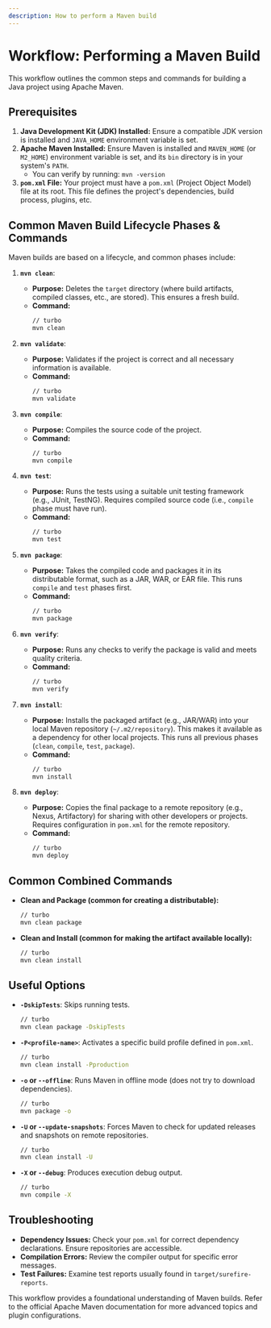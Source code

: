 ```yaml
---
description: How to perform a Maven build
---
```


# Workflow: Performing a Maven Build

This workflow outlines the common steps and commands for building a Java project using Apache Maven.

## Prerequisites

1.  **Java Development Kit (JDK) Installed:** Ensure a compatible JDK version is installed and `JAVA_HOME` environment variable is set.
2.  **Apache Maven Installed:** Ensure Maven is installed and `MAVEN_HOME` (or `M2_HOME`) environment variable is set, and its `bin` directory is in your system's `PATH`.
    *   You can verify by running: `mvn -version`
3.  **`pom.xml` File:** Your project must have a `pom.xml` (Project Object Model) file at its root. This file defines the project's dependencies, build process, plugins, etc.

## Common Maven Build Lifecycle Phases & Commands

Maven builds are based on a lifecycle, and common phases include:

1.  **`mvn clean`**: 
    *   **Purpose:** Deletes the `target` directory (where build artifacts, compiled classes, etc., are stored). This ensures a fresh build.
    *   **Command:**
        ```bash
        // turbo
        mvn clean
        ```

2.  **`mvn validate`**: 
    *   **Purpose:** Validates if the project is correct and all necessary information is available.
    *   **Command:**
        ```bash
        // turbo
        mvn validate
        ```

3.  **`mvn compile`**: 
    *   **Purpose:** Compiles the source code of the project.
    *   **Command:**
        ```bash
        // turbo
        mvn compile
        ```

4.  **`mvn test`**: 
    *   **Purpose:** Runs the tests using a suitable unit testing framework (e.g., JUnit, TestNG). Requires compiled source code (i.e., `compile` phase must have run).
    *   **Command:**
        ```bash
        // turbo
        mvn test
        ```

5.  **`mvn package`**: 
    *   **Purpose:** Takes the compiled code and packages it in its distributable format, such as a JAR, WAR, or EAR file. This runs `compile` and `test` phases first.
    *   **Command:**
        ```bash
        // turbo
        mvn package
        ```

6.  **`mvn verify`**: 
    *   **Purpose:** Runs any checks to verify the package is valid and meets quality criteria.
    *   **Command:**
        ```bash
        // turbo
        mvn verify
        ```

7.  **`mvn install`**: 
    *   **Purpose:** Installs the packaged artifact (e.g., JAR/WAR) into your local Maven repository (`~/.m2/repository`). This makes it available as a dependency for other local projects. This runs all previous phases (`clean`, `compile`, `test`, `package`).
    *   **Command:**
        ```bash
        // turbo
        mvn install
        ```

8.  **`mvn deploy`**: 
    *   **Purpose:** Copies the final package to a remote repository (e.g., Nexus, Artifactory) for sharing with other developers or projects. Requires configuration in `pom.xml` for the remote repository.
    *   **Command:**
        ```bash
        // turbo
        mvn deploy
        ```

## Common Combined Commands

*   **Clean and Package (common for creating a distributable):**
    ```bash
    // turbo
    mvn clean package
    ```
*   **Clean and Install (common for making the artifact available locally):**
    ```bash
    // turbo
    mvn clean install
    ```

## Useful Options

*   **`-DskipTests`**: Skips running tests.
    ```bash
    // turbo
    mvn clean package -DskipTests
    ```
*   **`-P<profile-name>`**: Activates a specific build profile defined in `pom.xml`.
    ```bash
    // turbo
    mvn clean install -Pproduction
    ```
*   **`-o` or `--offline`**: Runs Maven in offline mode (does not try to download dependencies).
    ```bash
    // turbo
    mvn package -o
    ```
*   **`-U` or `--update-snapshots`**: Forces Maven to check for updated releases and snapshots on remote repositories.
    ```bash
    // turbo
    mvn clean install -U
    ```
*   **`-X` or `--debug`**: Produces execution debug output.
    ```bash
    // turbo
    mvn compile -X
    ```

## Troubleshooting

*   **Dependency Issues:** Check your `pom.xml` for correct dependency declarations. Ensure repositories are accessible.
*   **Compilation Errors:** Review the compiler output for specific error messages.
*   **Test Failures:** Examine test reports usually found in `target/surefire-reports`.

This workflow provides a foundational understanding of Maven builds. Refer to the official Apache Maven documentation for more advanced topics and plugin configurations.
